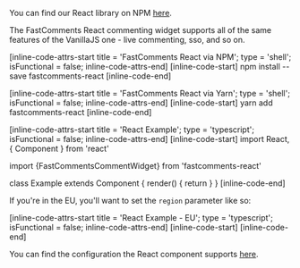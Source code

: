 You can find our React library on NPM <a href="https://www.npmjs.com/package/fastcomments-react" target="_blank">here</a>.

The FastComments React commenting widget supports all of the same features of the VanillaJS one - live commenting, sso, and so on.

[inline-code-attrs-start title = 'FastComments React via NPM'; type = 'shell'; isFunctional = false; inline-code-attrs-end]
[inline-code-start]
npm install --save fastcomments-react
[inline-code-end]


[inline-code-attrs-start title = 'FastComments React via Yarn'; type = 'shell'; isFunctional = false; inline-code-attrs-end]
[inline-code-start]
yarn add fastcomments-react
[inline-code-end]


[inline-code-attrs-start title = 'React Example'; type = 'typescript'; isFunctional = false; inline-code-attrs-end]
[inline-code-start]
import React, { Component } from 'react'

import {FastCommentsCommentWidget} from 'fastcomments-react'

class Example extends Component {
  render() {
    return <FastCommentsCommentWidget tenantId="demo" />
  }
}
[inline-code-end]

If you're in the EU, you'll want to set the `region` parameter like so:

[inline-code-attrs-start title = 'React Example - EU'; type = 'typescript'; isFunctional = false; inline-code-attrs-end]
[inline-code-start]
    <FastCommentsCommentWidget tenantId="demo" region="eu" />
[inline-code-end]

You can find the configuration the React component supports <a href="https://github.com/FastComments/fastcomments-typescript/blob/main/src/fast-comments-comment-widget-config.ts" target="_blank">here</a>.
